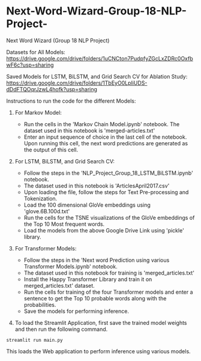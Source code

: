 # Next-Word-Wizard-Group-18-NLP-Project-
Next Word Wizard (Group 18 NLP Project)


Datasets for All Models: https://drive.google.com/drive/folders/1uCNCton7PudpfyZGcLxZDRc0OxfbwF6c?usp=sharing

Saved Models for LSTM, BiLSTM, and Grid Search CV for Ablation Study: https://drive.google.com/drive/folders/1TbEyO0LpIiUDS-dDdFTQOqrJzwL4hofk?usp=sharing


Instructions to run the code for the different Models:

1. For Markov Model: 
    - Run the cells in the 'Markov Chain Model.ipynb' notebook. The dataset used in this notebook is 'merged-articles.txt'
    - Enter an input sequence of choice in the last cell of the notebook. Upon running this cell, the next word predictions are generated as the output of this cell.
    
2. For LSTM, BiLSTM, and Grid Search CV: 
    - Follow the steps in the 'NLP_Project_Group_18_LSTM_BiLSTM.ipynb' notebook. 
    - The dataset used in this notebook is 'ArticlesApril2017.csv'
    - Upon loading the file, follow the steps for Text Pre-processing and Tokenization.
    - Load the 100 dimensional GloVe embeddings using 'glove.6B.100d.txt'
    - Run the cells for the TSNE visualizations of the GloVe embeddings of the Top 10 Most frequent words.
    - Load the models from the above Google Drive Link using 'pickle' library.
   
3. For Transformer Models: 
    - Follow the steps in the 'Next word Prediction using various Transformer Models.ipynb' notebook.
    - The dataset used in this notebook for training is 'merged_articles.txt' 
    - Install the Happy Transformer Library and train it on merged_articles.txt' dataset.
    - Run the cells for training of the four Transformer models and enter a sentence to get the Top 10 probable words along with the probabilities.
    - Save the models for performing inference.
    

4. To load the Streamlit Application, first save the trained model weights and then run the following command.

``` 
streamlit run main.py

```

This loads the Web application to perform inference using various models.
